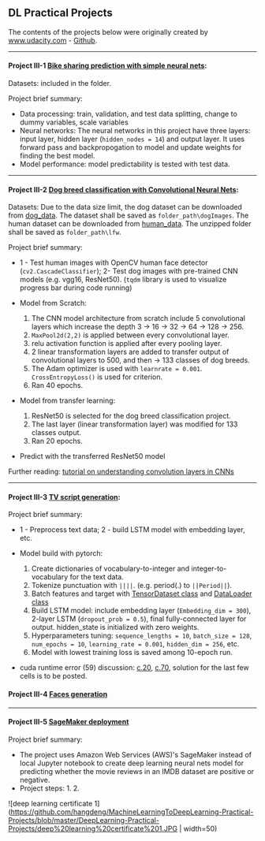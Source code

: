 ## DL Practical Projects

The contents of the projects below were originally created by www.udacity.com - [Github](https://github.com/udacity).

------

#### Project III-1 [Bike sharing prediction with simple neural nets](https://github.com/hangdeng/MachineLearningToDeepLearning-Practical-Projects/blob/master/DeepLearning-Practical-Projects/Project-Bike_sharing/Predicting_bike_sharing_data.ipynb):

Datasets: included in the folder.

Project brief summary:
* Data processing: train, validation, and test data splitting, change to dummy variables, scale variables
* Neural networks: The neural networks in this project have three layers: input layer, hidden layer (`hidden_nodes = 14`) and output layer. It uses forward pass and backpropogation to model and update weights for finding the best model.
* Model performance: model predictability is tested with test data.

------

#### Project III-2 [Dog breed classification with Convolutional Neural Nets](https://github.com/hangdeng/MachineLearningToDeepLearning-Practical-Projects/tree/master/DeepLearning-Practical-Projects/project-dog-classification):

Datasets: Due to the data size limit, the dog dataset can be downloaded from [dog_data](https://s3-us-west-1.amazonaws.com/udacity-aind/dog-project/dogImages.zip). The dataset shall be saved as `folder_path\dogImages`. The human dataset can be downloaded from [human_data](https://s3-us-west-1.amazonaws.com/udacity-aind/dog-project/lfw.zip). The unzipped folder shall be saved as `folder_path\lfw`.

Project brief summary:
* 1 - Test human images with OpenCV human face detector (`cv2.CascadeClassifier`); 2- Test dog images with pre-trained CNN models (e.g. vgg16, ResNet50). (`tqdm` library is used to visualize progress bar during code running)

* Model from Scratch:
  1. The CNN model architecture from scratch include 5 convolutional layers which increase the depth 3 -> 16 -> 32 -> 64 -> 128 -> 256.
  2. `MaxPool2d(2,2)` is applied between every convolutional layer.
  3. relu activation function is applied after every pooling layer.
  4. 2 linear transformation layers are added to transfer output of convolutional layers to 500, and then -> 133 classes of dog breeds.
  5. The Adam optimizer is used with `learnrate = 0.001`. `CrossEntropyLoss()` is used for criterion.
  6. Ran 40 epochs.
  
* Model from transfer learning:
  1. ResNet50 is selected for the dog breed classification project.
  2. The last layer (linear transformation layer) was modified for 133 classes output.
  3. Ran 20 epochs.
  
* Predict with the transferred ResNet50 model

Further reading: [tutorial on understanding convolution layers in CNNs](http://machinelearninguru.com/computer_vision/basics/convolution/convolution_layer.html)

------

#### Project III-3 [TV script generation](https://github.com/hangdeng/MachineLearningToDeepLearning-Practical-Projects/tree/master/DeepLearning-Practical-Projects/project-tv-script-generation):

Project brief summary:
* 1 - Preprocess text data; 2 - build LSTM model with embedding layer, etc.

* Model build with pytorch:
  1. Create dictionaries of vocabulary-to-integer and integer-to-vocabulary for the text data.
  2. Tokenize punctuation with `||||`. (e.g. period(.) to `||Period||`).
  3. Batch features and target with [TensorDataset class](https://pytorch.org/docs/stable/data.html) and [DataLoader class](https://pytorch.org/docs/stable/data.html)
  4. Build LSTM model: include embedding layer (`Embedding_dim = 300`), 2-layer LSTM (`dropout_prob = 0.5`), final fully-connected layer for output. hidden_state is initialized with zero weights.
  5. Hyperparameters tuning: `sequence_lengths = 10`, `batch_size = 128`, `num_epochs = 10`, `learning_rate = 0.001`, `hidden_dim = 256`, etc.
  6. Model with lowest training loss is saved among 10-epoch run.
  
* cuda runtime error (59) discussion: [c.20](https://github.com/pytorch/pytorch/issues/9585), [c.70](https://github.com/pytorch/pytorch/issues/6198), solution for the last few cells is to be posted.

#### Project III-4 [Faces generation](https://github.com/hangdeng/MachineLearningToDeepLearning-Practical-Projects/tree/master/DeepLearning-Practical-Projects/project-faces-generation)

------

#### Project III-5 [SageMaker deployment](https://github.com/hangdeng/MachineLearningToDeepLearning-Practical-Projects/tree/master/DeepLearning-Practical-Projects/project-sagemaker_deployment)

Project brief summary:
* The project uses Amazon Web Services (AWS)'s SageMaker instead of local Jupyter notebook to create deep learning neural nets model for predicting whether the movie reviews in an IMDB dataset are positive or negative.
* Project steps:
  1.
  2.

![deep learning certificate 1](https://github.com/hangdeng/MachineLearningToDeepLearning-Practical-Projects/blob/master/DeepLearning-Practical-Projects/deep%20learning%20certificate%201.JPG | width=50)
